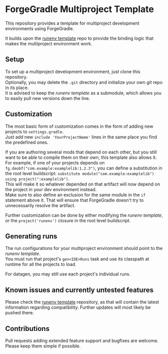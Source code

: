 # ForgeGradle Multiproject Template

This repository provides a template for multiproject development environments using ForgeGradle.

It builds upon the [runenv template](https://github.com/amadornes/fg-multiproject-runenv) repo to provide the binding
logic that makes the multiproject environment work.

## Setup
To set up a multiproject development environment, just clone this repository.  
Optionally, you may delete the `.git` directory and initialize your own git repo in its place.  
It is advised to keep the *runenv template* as a submodule, which allows you to easily pull new versions down the line.

## Customization
The most basic form of customization comes in the form of adding new projects to `settings.gradle`.  
Just add new `include 'YourProjectName'` lines in the same place you find the predefined ones.

If you are authoring several mods that depend on each other, but you still want to be able to compile them on their own,
this template also allows it.  
For example, if one of your projects depends on `fg.deobf("com.example:examplelib:1.2.3")`, you can define a
substitution in the root level buildscript: `substitute module("com.example:examplelib") using project(":examplelib")`.  
This will make it so whatever depended on that artifact will now depend on the project in your dev environment instead.  
Make sure to also define an exclusion for the same module in the `if` statement above it. That will ensure that
ForgeGradle doesn't try to unnecessarily resolve the artifact.

Further customization can be done by either modifying the *runenv template*, or the `project('runenv')` closure in the
root level buildscript.

## Generating runs
The run configurations for your multiproject environment should point to the *runenv template*.  
You must run that project's `gen<IDE>Runs` task and use its classpath at runtime for all the projects to load.

For datagen, you may still use each project's individual runs.

## Known issues and currently untested features
Please check the [runenv template](https://github.com/amadornes/fg-multiproject-runenv) repository, as that will contain
the latest information regarding compatibility. Further updates will most likely be pushed there.

## Contributions
Pull requests adding extended feature support and bugfixes are welcome.  
Please keep them simple if possible.
